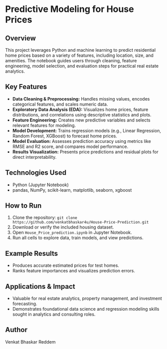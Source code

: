 # Predictive Modeling for House Prices

## Overview
This project leverages Python and machine learning to predict residential home prices based on a variety of features, including location, size, and amenities. The notebook guides users through cleaning, feature engineering, model selection, and evaluation steps for practical real estate analytics.

## Key Features
- **Data Cleaning & Preprocessing:** Handles missing values, encodes categorical features, and scales numeric data.
- **Exploratory Data Analysis (EDA):** Visualizes home prices, feature distributions, and correlations using descriptive statistics and plots.
- **Feature Engineering:** Creates new predictive variables and selects relevant features for modeling.
- **Model Development:** Trains regression models (e.g., Linear Regression, Random Forest, XGBoost) to forecast home prices.
- **Model Evaluation:** Assesses prediction accuracy using metrics like RMSE and R2 score, and compares model performance.
- **Results Visualization:** Presents price predictions and residual plots for direct interpretability.

## Technologies Used
- Python (Jupyter Notebook)
- pandas, NumPy, scikit-learn, matplotlib, seaborn, xgboost

## How to Run
1. Clone the repository: `git clone https://github.com/venkatbhaskar4u/House-Price-Prediction.git`
2. Download or verify the included housing dataset.
3. Open `House_Price_prediction.ipynb` in Jupyter Notebook.
4. Run all cells to explore data, train models, and view predictions.

## Example Results
- Produces accurate estimated prices for test homes.
- Ranks feature importances and visualizes prediction errors.

## Applications & Impact
- Valuable for real estate analytics, property management, and investment forecasting.
- Demonstrates foundational data science and regression modeling skills sought in analytics and consulting roles.

## Author
Venkat Bhaskar Reddem

